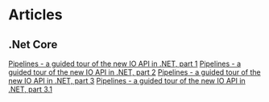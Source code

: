 # Articles

## .Net Core
[Pipelines - a guided tour of the new IO API in .NET, part 1](https://blog.marcgravell.com/2018/07/pipe-dreams-part-1.html)
[Pipelines - a guided tour of the new IO API in .NET, part 2](https://blog.marcgravell.com/2018/07/pipe-dreams-part-2.html)
[Pipelines - a guided tour of the new IO API in .NET, part 3](https://blog.marcgravell.com/2018/07/pipe-dreams-part-3.html)
[Pipelines - a guided tour of the new IO API in .NET, part 3.1](https://blog.marcgravell.com/2018/07/pipe-dreams-part-31.html)
